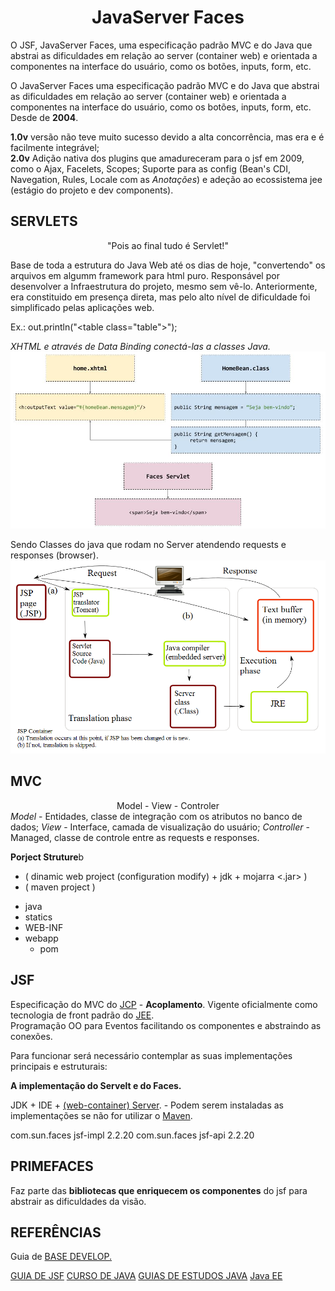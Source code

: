 <h1><center>JavaServer Faces</center></h1>

O JSF, JavaServer Faces, uma especificação padrão MVC e do Java que abstrai as dificuldades em relação ao server (container web) e orientada a componentes na interface do usuário, como os botões, inputs, form, etc.

<p>O JavaServer Faces uma especificação padrão MVC e do Java que abstrai as dificuldades em relação ao server (container web) e orientada a componentes na interface do usuário, como os botões, inputs, form, etc. Desde de <b>2004</b>.</p>

<p><b>1.0v</b> versão não teve muito sucesso devido a alta concorrência, mas era e é facilmente integrável;<br>
    <b>2.0v</b> Adição nativa dos plugins que amadureceram para o jsf em 2009, como o Ajax, Facelets, Scopes; Suporte para as config (Bean's CDI, Navegation, Rules, Locale com as <i>Anotações</i>) e adeção ao ecossistema jee (estágio do projeto e dev components).</p>
<h2>SERVLETS</h2>
<center>"Pois ao final tudo é Servlet!"</center>

Base de toda a estrutura do Java Web até os dias de hoje, "convertendo" os arquivos em algumm framework para html puro.
Responsável por desenvolver a Infraestrutura do projeto, mesmo sem vê-lo. Anteriormente, era constituido em presença direta, mas pelo alto nível de dificuldade foi simplificado pelas aplicações web.

Ex.: out.println("<table class=\"table\">"); 


<i>XHTML e através de Data Binding conectá-las a classes Java.</i><img src="img/MVCexJSF.jpg">

Sendo Classes do java que rodam no Server atendendo requests e responses (browser).
<img src="img/JakartaServlet.png">

<h2>MVC</h2>
<center>Model - View - Controler</center>
<i>Model</i> - Entidades, classe de integração com os atributos no banco de dados;
<i>View</i> - Interface, camada de visualização do usuário;
<i>Controller</i> - Managed, classe de controle entre as requests e responses.

<br>

<b>Porject Struture</b>b


* ( dinamic web project (configuration modify) + jdk + mojarra <.jar> )
* ( maven project )
- java
- statics
- WEB-INF
- webapp
  * pom


<h2>JSF</h2>
<p>Especificação do MVC do <u>JCP</u> - <b>Acoplamento</b>. Vigente oficialmente como tecnologia de front padrão do <u>JEE</u>.<br>
Programação OO para Eventos facilitando os componentes e abstraindo as conexões.</p> 

<p>Para funcionar será necessário contemplar as suas implementações principais e estruturais:</p>
<b>A implementação do Servelt e do Faces.</b>

<p>JDK + IDE + <u>(web-container) Server</u>.   - Podem serem instaladas as implementações se não for utilizar o <u>Maven</u>.</p>

<dependency>
	<groupId>com.sun.faces</groupId>
	<artifactId>jsf-impl</artifactId>
	<version>2.2.20</version>
</dependency>

<dependency>
	<groupId>com.sun.faces</groupId>
	<artifactId>jsf-api</artifactId>
	<version>2.2.20</version>
</dependency>

<h2>PRIMEFACES</h2>
<p>Faz parte das <b>bibliotecas que enriquecem os componentes</b> do jsf para abstrair as dificuldades da visão.<br></p>


<h2>REFERÊNCIAS</h2>
Guia de <a href="https://www.devmedia.com.br/guia/jsf-javaserver-faces/38322">BASE DEVELOP.</a>

<a href="https://www.devmedia.com.br/guia/jsf-javaserver-faces/38322">GUIA DE JSF</a>
<a href="https://www.devmedia.com.br/cursos/java">CURSO DE JAVA</a>
<a href="https://www.devmedia.com.br/guias/java">GUIAS DE ESTUDOS JAVA</a>
<a href="https://www.devmedia.com.br/guia/java-enterprise-edition-java-ee/34474">Java EE</a>